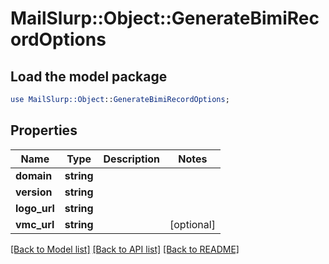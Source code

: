 # MailSlurp::Object::GenerateBimiRecordOptions

## Load the model package
```perl
use MailSlurp::Object::GenerateBimiRecordOptions;
```

## Properties
Name | Type | Description | Notes
------------ | ------------- | ------------- | -------------
**domain** | **string** |  | 
**version** | **string** |  | 
**logo_url** | **string** |  | 
**vmc_url** | **string** |  | [optional] 

[[Back to Model list]](../README#documentation-for-models) [[Back to API list]](../README#documentation-for-api-endpoints) [[Back to README]](../README)



